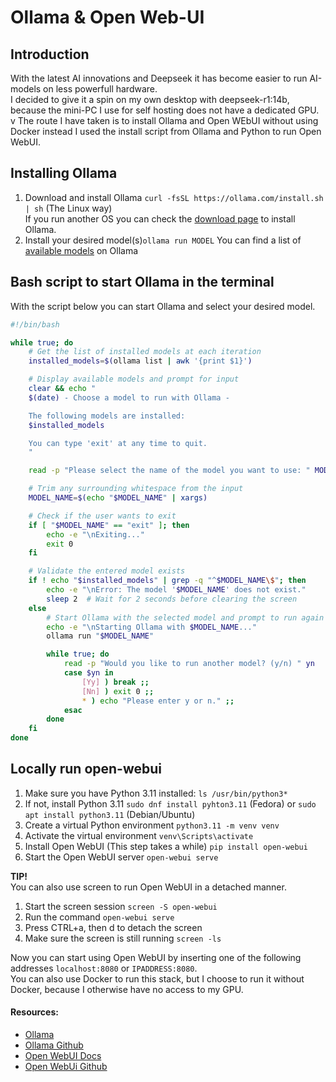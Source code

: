 # Ollama & Open Web-UI

## Introduction
With the latest AI innovations and Deepseek it has become easier to run AI-models on less powerfull hardware.  
I decided to give it a spin on my own desktop with deepseek-r1:14b, because the mini-PC I use for self hosting does not have a dedicated GPU.  v
The route I have taken is to install Ollama and Open WEbUI without using Docker instead I used the install script from Ollama and Python to run Open WebUI.  
  
## Installing Ollama
1. Download and install Ollama `curl -fsSL https://ollama.com/install.sh | sh` (The Linux way)  
If you run another OS you can check the [download page](https://ollama.com/download) to install Ollama.
2. Install your desired model(s)`ollama run MODEL`
You can find a list of [available models](https://ollama.com/search) on Ollama
  
## Bash script to start Ollama in the terminal
With the script below you can start Ollama and select your desired model.  
  
```bash
#!/bin/bash

while true; do
    # Get the list of installed models at each iteration
    installed_models=$(ollama list | awk '{print $1}')

    # Display available models and prompt for input
    clear && echo "
    $(date) - Choose a model to run with Ollama -

    The following models are installed:
    $installed_models

    You can type 'exit' at any time to quit.
    "

    read -p "Please select the name of the model you want to use: " MODEL_NAME

    # Trim any surrounding whitespace from the input
    MODEL_NAME=$(echo "$MODEL_NAME" | xargs)

    # Check if the user wants to exit
    if [ "$MODEL_NAME" == "exit" ]; then
        echo -e "\nExiting..."
        exit 0
    fi

    # Validate the entered model exists
    if ! echo "$installed_models" | grep -q "^$MODEL_NAME\$"; then
        echo -e "\nError: The model '$MODEL_NAME' does not exist."
        sleep 2  # Wait for 2 seconds before clearing the screen
    else
        # Start Ollama with the selected model and prompt to run again or exit
        echo -e "\nStarting Ollama with $MODEL_NAME..."
        ollama run "$MODEL_NAME"

        while true; do
            read -p "Would you like to run another model? (y/n) " yn
            case $yn in
                [Yy] ) break ;;
                [Nn] ) exit 0 ;;
                * ) echo "Please enter y or n." ;;
            esac
        done
    fi
done
```
  
## Locally run open-webui
1. Make sure you have Python 3.11 installed: `ls /usr/bin/python3*`
2. If not, install Python 3.11 `sudo dnf install pyhton3.11` (Fedora) or `sudo apt install python3.11` (Debian/Ubuntu)
3. Create a virtual Python environment `python3.11 -m venv venv`
4. Activate the virtual environment `venv\Scripts\activate`
5. Install Open WebUI (This step takes a while) `pip install open-webui`
6. Start the Open WebUI server `open-webui serve`
  
**TIP!**  
You can also use screen to run Open WebUI in a detached manner.  
  
1. Start the screen session `screen -S open-webui`
2. Run the command `open-webui serve`
3. Press CTRL+a, then d to detach the screen
4. Make sure the screen is still running `screen -ls`
  
Now you can start using Open WebUI by inserting one of the following addresses `localhost:8080` or `IPADDRESS:8080`.  
You can also use Docker to run this stack, but I choose to run it without Docker, because I otherwise have no access to my GPU.  
  
#### Resources:
- [Ollama](https://ollama.com/)
- [Ollama Github](https://github.com/ollama/ollama)
- [Open WebUI Docs](https://docs.openwebui.com/)
- [Open WebUi Github](https://github.com/open-webui/open-webui)